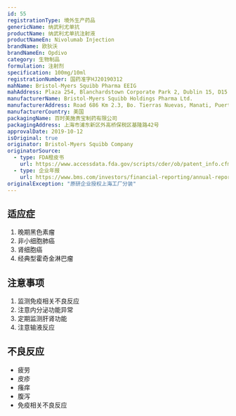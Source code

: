 ```yaml
---
id: 55
registrationType: 境外生产药品
genericName: 纳武利尤单抗
productName: 纳武利尤单抗注射液
productNameEn: Nivolumab Injection
brandName: 欧狄沃
brandNameEn: Opdivo
category: 生物制品
formulation: 注射剂
specification: 100mg/10ml
registrationNumber: 国药准字HJ20190312
mahName: Bristol-Myers Squibb Pharma EEIG
mahAddress: Plaza 254, Blanchardstown Corporate Park 2, Dublin 15, D15 T867, Ireland
manufacturerName: Bristol-Myers Squibb Holdings Pharma Ltd.
manufacturerAddress: Road 686 Km 2.3, Bo. Tierras Nuevas, Manati, Puerto Rico 00674
manufacturerCountry: 美国
packagingName: 百时美施贵宝制药有限公司
packagingAddress: 上海市浦东新区外高桥保税区基隆路42号
approvalDate: 2019-10-12
isOriginal: true
originator: Bristol-Myers Squibb Company
originatorSource:
  - type: FDA橙皮书
    url: https://www.accessdata.fda.gov/scripts/cder/ob/patent_info.cfm?Product_No=001&Appl_No=125554
  - type: 企业年报
    url: https://www.bms.com/investors/financial-reporting/annual-reports.html
originalException: "原研企业授权上海工厂分装"
---
```


## 适应症

1. 晚期黑色素瘤
2. 非小细胞肺癌
3. 肾细胞癌
4. 经典型霍奇金淋巴瘤

## 注意事项

1. 监测免疫相关不良反应
2. 注意内分泌功能异常
3. 定期监测肝肾功能
4. 注意输液反应

## 不良反应

- 疲劳
- 皮疹
- 瘙痒
- 腹泻
- 免疫相关不良反应 